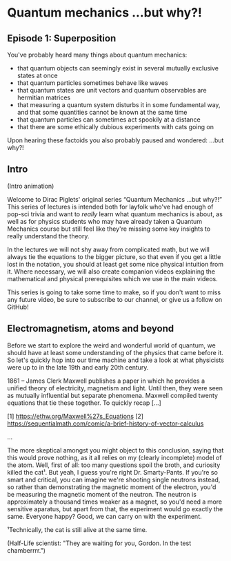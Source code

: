 # Quantum mechanics ...but why?!
## Episode 1: Superposition

You've probably heard many things about quantum mechanics:
  * that quantum objects can seemingly exist in several mutually exclusive states at once
  * that quantum particles sometimes behave like waves
  * that quantum states are unit vectors and quantum observables are hermitian matrices
  * that measuring a quantum system disturbs it in some fundamental way, and that some quantities cannot be known at the same time
  * that quantum particles can sometimes act spookily at a distance
  * that there are some ethically dubious experiments with cats going on

Upon hearing these factoids you also probably paused and wondered: …but why?!

## Intro
(Intro animation)

Welcome to Dirac Piglets' original series “Quantum Mechanics …but why?!” This series of lectures is intended both for layfolk who've had enough of pop-sci trivia and want to *really* learn what quantum mechanics is about, as well as for physics students who may have already taken a Quantum Mechanics course but still feel like they're missing some key insights to really understand the theory.

In the lectures we will not shy away from complicated math, but we will always tie the equations to the bigger picture, so that even if you get a little lost in the notation, you should at least get some nice physical intuition from it. Where necessary, we will also create companion videos explaining the mathematical and physical prerequisites which we use in the main videos.

This series is going to take some time to make, so if you don't want to miss any future video, be sure to subscribe to our channel, or give us a follow on GitHub!

## Electromagnetism, atoms and beyond

Before we start to explore the weird and wonderful world of quantum, we should have at least some understanding of the physics that came before it. So let's quickly hop into our time machine and take a look at what physicists were up to in the late 19th and early 20th century.

1861 – James Clerk Maxwell publishes a paper in which he provides a unified theory of electricity, magnetism and light. Until then, they were seen as mutually influential but separate phenomena. Maxwell compiled twenty equations that tie these together. To quickly recap [...]

[1] https://ethw.org/Maxwell%27s_Equations
[2] https://sequentialmath.com/comic/a-brief-history-of-vector-calculus


...

The more skeptical amongst you might object to this conclusion, saying that this would prove nothing, as it all relies on my (clearly incomplete) model of the atom. Well, first of all: too many questions spoil the broth, and curiosity killed the cat¹. But yeah, I guess you're right Dr. Smarty-Pants. If you're so smart and critical, you can imagine we're shooting single neutrons instead, so rather than demonstrating the magnetic moment of the electron, you'd be measuring the magnetic moment of the neutron. The neutron is approximately a thousand times weaker as a magnet, so you'd need a more sensitive aparatus, but apart from that, the experiment would go exactly the same. Everyone happy? Good, we can carry on with the experiment.

¹Technically, the cat is still alive at the same time.

(Half-Life scientist: "They are waiting for you, Gordon. In the test chamberrrr.")
